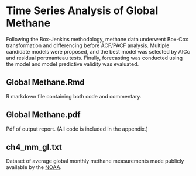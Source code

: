# Time Series Analysis of Global Methane

Following the Box-Jenkins methodology, methane data underwent Box-Cox transformation and differencing before ACF/PACF analysis. Multiple candidate models were proposed, and the best model was selected by AICc and residual portmanteau tests. Finally, forecasting was conducted using the model and model predictive validity was evaluated.

## Global Methane.Rmd
R markdown file containing both code and commentary. 

## Global Methane.pdf 
Pdf of output report. (All code is included in the appendix.)

## ch4_mm_gl.txt
Dataset of average global monthly methane measurements made publicly available by the [NOAA](www.esrl.noaa.gov/gmd/ccgg/trends_ch4/). 